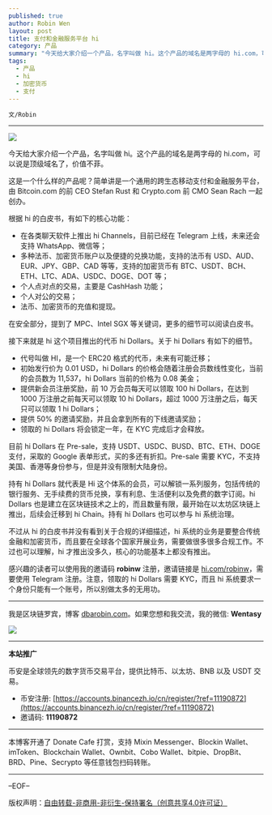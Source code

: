 ```yaml
---
published: true
author: Robin Wen
layout: post
title: 支付和金融服务平台 hi
category: 产品
summary: "今天给大家介绍一个产品，名字叫做 hi。这个产品的域名是两字母的 hi.com，可以说是顶级域名了，价值不菲。这是一个什么样的产品呢？简单讲是一个通用的跨生态移动支付和金融服务平台，由 Bitcoin.com 的前 CEO Stefan Rust 和 Crypto.com 前 CMO Sean Rach 一起创办。感兴趣的读者可以使用我的邀请码 robinw 注册，邀请链接是 robinw。注意，领取的 hi Dollars 需要 KYC，而且 hi 系统要求一个身份只能有一个账号，所以别做太多的无用功。"
tags:
  - 产品
  - hi
  - 加密货币
  - 支付
---
```


`文/Robin`

***

![](https://cdn.dbarobin.com/u6pzq5g.png)

今天给大家介绍一个产品，名字叫做 hi。这个产品的域名是两字母的 hi.com，可以说是顶级域名了，价值不菲。

这是一个什么样的产品呢？简单讲是一个通用的跨生态移动支付和金融服务平台，由 Bitcoin.com 的前 CEO Stefan Rust 和 Crypto.com 前 CMO Sean Rach 一起创办。

根据 hi 的白皮书，有如下的核心功能：

* 在各类聊天软件上推出 hi Channels，目前已经在 Telegram 上线，未来还会支持 WhatsApp、微信等；
* 多种法币、加密货币账户以及便捷的兑换功能，支持的法币有 USD、AUD、EUR、JPY、GBP、CAD 等等，支持的加密货币有 BTC、USDT、BCH、ETH、LTC、ADA、USDC、DOGE、DOT 等；
* 个人点对点的交易，主要是 CashHash 功能；
* 个人对公的交易；
* 法币、加密货币的充值和提现。

在安全部分，提到了 MPC、Intel SGX 等关键词，更多的细节可以阅读白皮书。

接下来就是 hi 这个项目推出的代币 hi Dollars。关于 hi Dollars 有如下的细节。

* 代号叫做 HI，是一个 ERC20 格式的代币，未来有可能迁移；
* 初始发行价为 0.01 USD，hi Dollars 的价格会随着注册会员数线性变化，当前的会员数为 11,537，hi Dollars 当前的价格为 0.08 美金；
* 提供新会员注册奖励，前 10 万会员每天可以领取 100 hi Dollars，在达到 1000 万注册之前每天可以领取 10 hi Dollars，超过 1000 万注册之后，每天只可以领取 1 hi Dollars；
* 提供 50% 的邀请奖励，并且会拿到所有的下线邀请奖励；
* 领取的 hi Dollars 将会锁定一年，在 KYC 完成后才会释放。

目前 hi Dollars 在 Pre-sale，支持 USDT、USDC、BUSD、BTC、ETH、DOGE 支付，采取的 Google 表单形式，买的多还有折扣。Pre-sale 需要 KYC，不支持美国、香港等身份参与，但是并没有限制大陆身份。

持有 hi Dollars 就代表是 Hi 这个体系的会员，可以解锁一系列服务，包括传统的银行服务、无手续费的货币兑换，享有利息、生活便利以及免费的数字订阅。hi Dollars 也是建立在区块链技术之上的，而且数量有限，最开始在以太坊区块链上推出，后续会迁移到 hi Chain。持有 hi Dollars 也可以参与 hi 系统治理。

不过从 hi 的白皮书并没有看到关于合规的详细描述，hi 系统的业务是要整合传统金融和加密货币，而且要在全球各个国家开展业务，需要做很多很多合规工作。不过也可以理解，hi 才推出没多久，核心的功能基本上都没有推出。

感兴趣的读者可以使用我的邀请码 **robinw** 注册，邀请链接是 [hi.com/robinw](https://hi.com/robinw)，需要使用 Telegram 注册。注意，领取的 hi Dollars 需要 KYC，而且 hi 系统要求一个身份只能有一个账号，所以别做太多的无用功。

***

我是区块链罗宾，博客 [dbarobin.com](https://dbarobin.com/)。如果您想和我交流，我的微信: **Wentasy**

![](https://cdn.dbarobin.com/v4yywe2.png)

***

**本站推广**

币安是全球领先的数字货币交易平台，提供比特币、以太坊、BNB 以及 USDT 交易。

* 币安注册: [https://accounts.binancezh.io/cn/register/?ref=11190872](https://accounts.binancezh.io/cn/register/?ref=11190872)
* 邀请码: **11190872**

***

本博客开通了 Donate Cafe 打赏，支持 Mixin Messenger、Blockin Wallet、imToken、Blockchain Wallet、Ownbit、Cobo Wallet、bitpie、DropBit、BRD、Pine、Secrypto 等任意钱包扫码转账。

<center>
    <div class="--donate-button"
         data-button-id="f8b9df0d-af9a-460d-8258-d3f435445075"
    ></div>
</center>

***

–EOF–

版权声明：[自由转载-非商用-非衍生-保持署名（创意共享4.0许可证）](http://creativecommons.org/licenses/by-nc-nd/4.0/deed.zh)